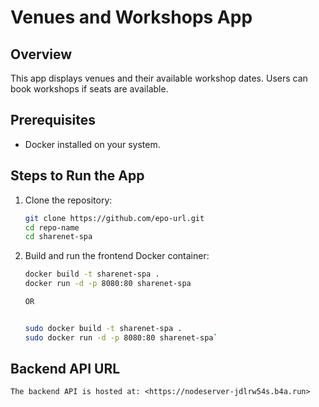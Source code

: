 # Venues and Workshops App

## Overview
This app displays venues and their available workshop dates. Users can book workshops if seats are available.

## Prerequisites
- Docker installed on your system.

## Steps to Run the App
1. Clone the repository:
   ```bash
   git clone https://github.com/epo-url.git
   cd repo-name
   cd sharenet-spa

2. Build and run the frontend Docker container:
    ```bash
    docker build -t sharenet-spa . 
    docker run -d -p 8080:80 sharenet-spa

    OR 
    
    
    sudo docker build -t sharenet-spa . 
    sudo docker run -d -p 8080:80 sharenet-spa`
    ```



## Backend API URL
```
The backend API is hosted at: <https://nodeserver-jdlrw54s.b4a.run>
```
